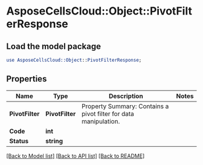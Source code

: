 # AsposeCellsCloud::Object::PivotFilterResponse 

## Load the model package
```perl
use AsposeCellsCloud::Object::PivotFilterResponse;
```

## Properties
Name | Type | Description | Notes
------------ | ------------- | ------------- | -------------
**PivotFilter** | **PivotFilter** | Property Summary: Contains a pivot filter for data manipulation. |
**Code** | **int** |  |
**Status** | **string** |  |  

[[Back to Model list]](../README.md#documentation-for-models) [[Back to API list]](../README.md#documentation-for-api-endpoints) [[Back to README]](../README.md)

